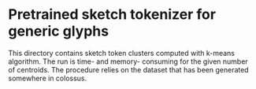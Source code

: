 # Pretrained sketch tokenizer for generic glyphs

This directory contains sketch token clusters computed with k-means
algorithm. The run is time- and memory- consuming for the given number of
centroids. The procedure relies on the dataset that has been generated
somewhere in colossus.
